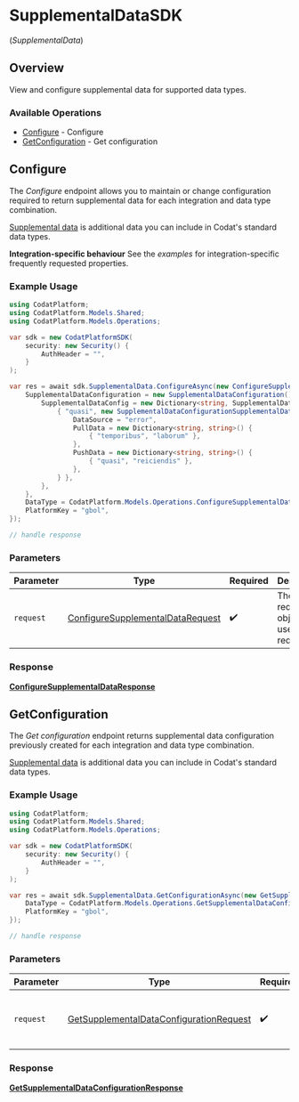 # SupplementalDataSDK
(*SupplementalData*)

## Overview

View and configure supplemental data for supported data types.

### Available Operations

* [Configure](#configure) - Configure
* [GetConfiguration](#getconfiguration) - Get configuration

## Configure

The *Configure* endpoint allows you to maintain or change configuration required to return supplemental data for each integration and data type combination.

[Supplemental data](https://docs.codat.io/using-the-api/additional-data) is additional data you can include in Codat's standard data types.

**Integration-specific behaviour**
See the *examples* for integration-specific frequently requested properties.

### Example Usage

```csharp
using CodatPlatform;
using CodatPlatform.Models.Shared;
using CodatPlatform.Models.Operations;

var sdk = new CodatPlatformSDK(
    security: new Security() {
        AuthHeader = "",
    }
);

var res = await sdk.SupplementalData.ConfigureAsync(new ConfigureSupplementalDataRequest() {
    SupplementalDataConfiguration = new SupplementalDataConfiguration() {
        SupplementalDataConfig = new Dictionary<string, SupplementalDataConfigurationSupplementalDataSourceConfiguration>() {
            { "quasi", new SupplementalDataConfigurationSupplementalDataSourceConfiguration() {
                DataSource = "error",
                PullData = new Dictionary<string, string>() {
                    { "temporibus", "laborum" },
                },
                PushData = new Dictionary<string, string>() {
                    { "quasi", "reiciendis" },
                },
            } },
        },
    },
    DataType = CodatPlatform.Models.Operations.ConfigureSupplementalDataDataType.Invoices,
    PlatformKey = "gbol",
});

// handle response
```

### Parameters

| Parameter                                                                                       | Type                                                                                            | Required                                                                                        | Description                                                                                     |
| ----------------------------------------------------------------------------------------------- | ----------------------------------------------------------------------------------------------- | ----------------------------------------------------------------------------------------------- | ----------------------------------------------------------------------------------------------- |
| `request`                                                                                       | [ConfigureSupplementalDataRequest](../../models/operations/ConfigureSupplementalDataRequest.md) | :heavy_check_mark:                                                                              | The request object to use for the request.                                                      |


### Response

**[ConfigureSupplementalDataResponse](../../models/operations/ConfigureSupplementalDataResponse.md)**


## GetConfiguration

The *Get configuration* endpoint returns supplemental data configuration previously created for each integration and data type combination.

[Supplemental data](https://docs.codat.io/using-the-api/additional-data) is additional data you can include in Codat's standard data types.

### Example Usage

```csharp
using CodatPlatform;
using CodatPlatform.Models.Shared;
using CodatPlatform.Models.Operations;

var sdk = new CodatPlatformSDK(
    security: new Security() {
        AuthHeader = "",
    }
);

var res = await sdk.SupplementalData.GetConfigurationAsync(new GetSupplementalDataConfigurationRequest() {
    DataType = CodatPlatform.Models.Operations.GetSupplementalDataConfigurationDataType.Invoices,
    PlatformKey = "gbol",
});

// handle response
```

### Parameters

| Parameter                                                                                                     | Type                                                                                                          | Required                                                                                                      | Description                                                                                                   |
| ------------------------------------------------------------------------------------------------------------- | ------------------------------------------------------------------------------------------------------------- | ------------------------------------------------------------------------------------------------------------- | ------------------------------------------------------------------------------------------------------------- |
| `request`                                                                                                     | [GetSupplementalDataConfigurationRequest](../../models/operations/GetSupplementalDataConfigurationRequest.md) | :heavy_check_mark:                                                                                            | The request object to use for the request.                                                                    |


### Response

**[GetSupplementalDataConfigurationResponse](../../models/operations/GetSupplementalDataConfigurationResponse.md)**

